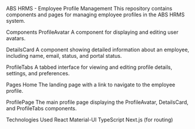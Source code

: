 ABS HRMS - Employee Profile Management
This repository contains components and pages for managing employee profiles in the ABS HRMS system.

Components
ProfileAvatar
A component for displaying and editing user avatars.

DetailsCard
A component showing detailed information about an employee, including name, email, status, and portal status.

ProfileTabs
A tabbed interface for viewing and editing profile details, settings, and preferences.

Pages
Home
The landing page with a link to navigate to the employee profile.

ProfilePage
The main profile page displaying the ProfileAvatar, DetailsCard, and ProfileTabs components.

Technologies Used
React
Material-UI
TypeScript
Next.js (for routing)
